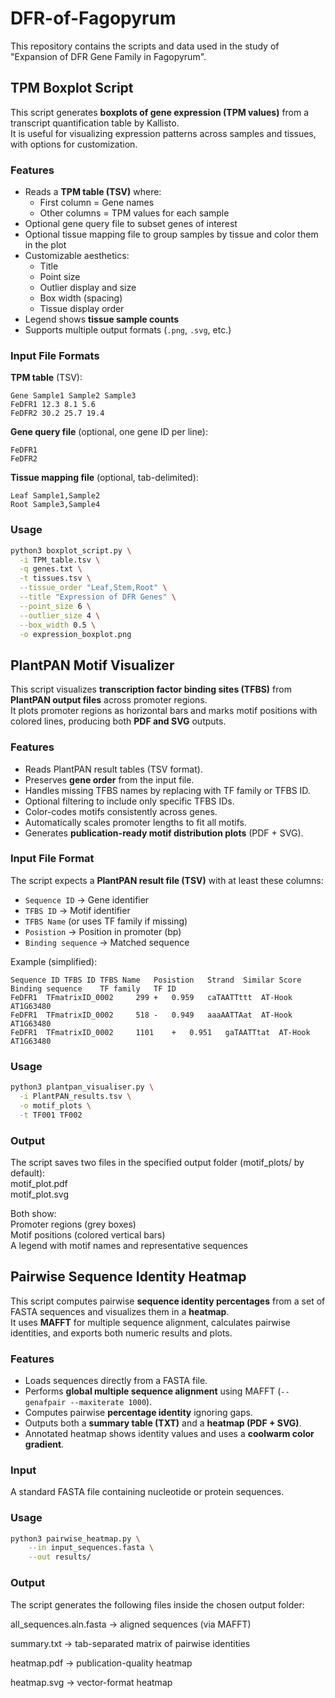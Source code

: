 # DFR-of-Fagopyrum
This repository contains the scripts and data used in the study of "Expansion of DFR Gene Family in Fagopyrum".

##  TPM Boxplot Script

This script generates **boxplots of gene expression (TPM values)** from a transcript quantification table by Kallisto.  
It is useful for visualizing expression patterns across samples and tissues, with options for customization.  

###  Features
- Reads a **TPM table (TSV)** where:  
  - First column = Gene names  
  - Other columns = TPM values for each sample  
- Optional gene query file to subset genes of interest  
- Optional tissue mapping file to group samples by tissue and color them in the plot  
- Customizable aesthetics:  
  - Title  
  - Point size  
  - Outlier display and size  
  - Box width (spacing)  
  - Tissue display order  
- Legend shows **tissue sample counts**  
- Supports multiple output formats (`.png`, `.svg`, etc.)  

###  Input File Formats
**TPM table** (TSV):

```
Gene Sample1 Sample2 Sample3
FeDFR1 12.3 8.1 5.6
FeDFR2 30.2 25.7 19.4
```

**Gene query file** (optional, one gene ID per line):

```
FeDFR1
FeDFR2
```


**Tissue mapping file** (optional, tab-delimited):

```
Leaf Sample1,Sample2
Root Sample3,Sample4
```


###  Usage
```bash
python3 boxplot_script.py \
  -i TPM_table.tsv \
  -q genes.txt \
  -t tissues.tsv \
  --tissue_order "Leaf,Stem,Root" \
  --title "Expression of DFR Genes" \
  --point_size 6 \
  --outlier_size 4 \
  --box_width 0.5 \
  -o expression_boxplot.png
```

##  PlantPAN Motif Visualizer

This script visualizes **transcription factor binding sites (TFBS)** from **PlantPAN output files** across promoter regions.  
It plots promoter regions as horizontal bars and marks motif positions with colored lines, producing both **PDF and SVG** outputs.  

###  Features
- Reads PlantPAN result tables (TSV format).  
- Preserves **gene order** from the input file.  
- Handles missing TFBS names by replacing with TF family or TFBS ID.  
- Optional filtering to include only specific TFBS IDs.  
- Color-codes motifs consistently across genes.  
- Automatically scales promoter lengths to fit all motifs.  
- Generates **publication-ready motif distribution plots** (PDF + SVG).  

###  Input File Format
The script expects a **PlantPAN result file (TSV)** with at least these columns:  
- `Sequence ID` → Gene identifier  
- `TFBS ID` → Motif identifier  
- `TFBS Name` (or uses TF family if missing)  
- `Posistion` → Position in promoter (bp)  
- `Binding sequence` → Matched sequence  

Example (simplified):

```
Sequence ID	TFBS ID	TFBS Name	Posistion	Strand	Similar Score	Binding sequence	TF family	TF ID
FeDFR1	TFmatrixID_0002		299	+	0.959	caTAATTttt	AT-Hook	AT1G63480
FeDFR1	TFmatrixID_0002		518	-	0.949	aaaAATTAat	AT-Hook	AT1G63480
FeDFR1	TFmatrixID_0002		1101	+	0.951	gaTAATTtat	AT-Hook	AT1G63480
```

###  Usage
```bash
python3 plantpan_visualiser.py \
  -i PlantPAN_results.tsv \
  -o motif_plots \
  -t TF001 TF002
```
###  Output

The script saves two files in the specified output folder (motif_plots/ by default):  
motif_plot.pdf  
motif_plot.svg  

Both show:  
Promoter regions (grey boxes)  
Motif positions (colored vertical bars)  
A legend with motif names and representative sequences  



##  Pairwise Sequence Identity Heatmap

This script computes pairwise **sequence identity percentages** from a set of FASTA sequences and visualizes them in a **heatmap**.  
It uses **MAFFT** for multiple sequence alignment, calculates pairwise identities, and exports both numeric results and plots.  

###  Features
- Loads sequences directly from a FASTA file.  
- Performs **global multiple sequence alignment** using MAFFT (`--genafpair --maxiterate 1000`).  
- Computes pairwise **percentage identity** ignoring gaps.  
- Outputs both a **summary table (TXT)** and a **heatmap (PDF + SVG)**.  
- Annotated heatmap shows identity values and uses a **coolwarm color gradient**.  

###  Input
A standard FASTA file containing nucleotide or protein sequences.  


###  Usage
```bash
python3 pairwise_heatmap.py \
    --in input_sequences.fasta \
    --out results/
```

### Output

The script generates the following files inside the chosen output folder:  

all_sequences.aln.fasta → aligned sequences (via MAFFT)  

summary.txt → tab-separated matrix of pairwise identities  

heatmap.pdf → publication-quality heatmap  

heatmap.svg → vector-format heatmap  
